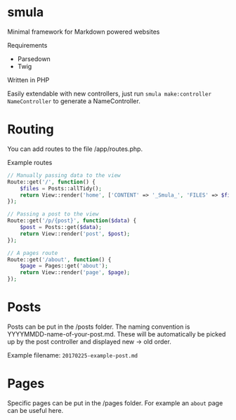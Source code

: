 # smula
Minimal framework for Markdown powered websites

Requirements

* Parsedown
* Twig

Written in PHP

Easily extendable with new controllers, just run `smula make:controller NameController` to generate a NameController.

# Routing
You can add routes to the file /app/routes.php.

Example routes

```php
// Manually passing data to the view
Route::get('/', function() {
    $files = Posts::allTidy();
    return View::render('home', ['CONTENT' => '_Smula_', 'FILES' => $files]);
});

// Passing a post to the view
Route::get('/p/{post}', function($data) {
    $post = Posts::get($data);
    return View::render('post', $post);
});

// A pages route
Route::get('/about', function() {
    $page = Pages::get('about');
    return View::render('page', $page);
});
```

# Posts
Posts can be put in the /posts folder. The naming convention is YYYYMMDD-name-of-your-post.md. These will be automatically be picked up by the post controller and displayed new -> old order.

Example filename: `20170225-example-post.md`

# Pages
Specific pages can be put in the /pages folder. For example an `about` page can be useful here.
